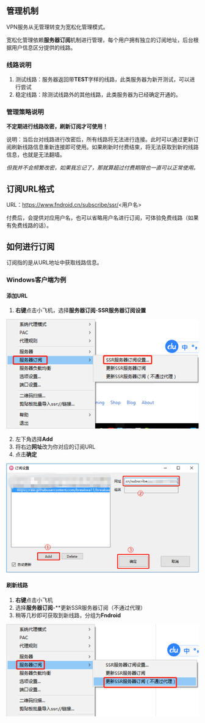 ## 管理机制
VPN服务从无管理转变为宽松化管理模式。

宽松化管理依赖**服务器订阅**机制进行管理，每个用户拥有独立的订阅地址，后台根据用户信息区分提供的线路。


### 线路说明
1. 测试线路：服务器返回带**TEST**字样的线路，此类服务器为新开测试，可以进行尝试
1. 稳定线路：除测试线路外的其他线路，此类服务器为已经确定开通的。

### 管理策略说明
**不定期进行线路改密，刷新订阅才可使用！**

说明：当后台对线路进行改密后，所有线路将无法进行连接。此时可以通过更新订阅刷新线路信息重新连接即可使用。如果刷新时付费结束，将无法获取到新的线路信息，也就是无法翻墙。

*但我并不会频繁改密，如果我忘记了，那就算超过付费期限也一直可以正常使用。*

## 订阅URL格式

URL：https://www.fndroid.cn/subscribe/ssr/<用户名>

付费后，会提供对应用户名，也可以省略用户名进行订阅，可体验免费线路（如果有免费线路的话）。

## 如何进行订阅

订阅指的是从URL地址中获取线路信息。

### Windows客户端为例
#### 添加URL
1. **右键**点击小飞机，选择**服务器订阅**-**SSR服务器订阅设置**

![](https://github.com/Fndroid/About_VPN/blob/master/imgs/s1.png)

2. 左下角选择**Add**
3. 将右边**网址**改为你对应的订阅URL
4. 点击**确定**

![](https://github.com/Fndroid/About_VPN/blob/master/imgs/s2.png)

#### 刷新线路
1. **右键**点击小飞机
2. 选择**服务器订阅**-**更新SSR服务器订阅（不通过代理）
3. 稍等几秒即可获取到新线路，分组为**Fndroid**

![](https://github.com/Fndroid/About_VPN/blob/master/imgs/s3.png)
